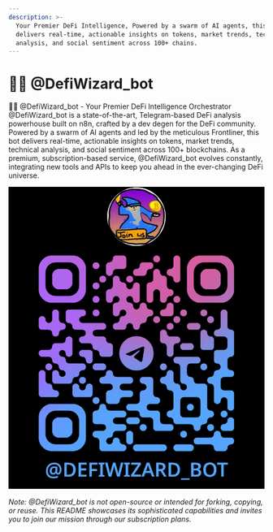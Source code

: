 ```yaml
---
description: >-
  Your Premier DeFi Intelligence, Powered by a swarm of AI agents, this bot
  delivers real-time, actionable insights on tokens, market trends, technical
  analysis, and social sentiment across 100+ chains.
---
```


# 🧙‍♂️ @DefiWizard\_bot

🧙‍♂️ @DefiWizard\_bot - Your Premier DeFi Intelligence Orchestrator @DefiWizard\_bot is a state-of-the-art, Telegram-based DeFi analysis powerhouse built on n8n, crafted by a dev degen for the DeFi community. Powered by a swarm of AI agents and led by the meticulous Frontliner, this bot delivers real-time, actionable insights on tokens, market trends, technical analysis, and social sentiment across 100+ blockchains. As a premium, subscription-based service, @DefiWizard\_bot evolves constantly, integrating new tools and APIs to keep you ahead in the ever-changing DeFi universe.

![](<.gitbook/assets/image (1).png>)

_Note: @DefiWizard\_bot is not open-source or intended for forking, copying, or reuse. This README showcases its sophisticated capabilities and invites you to join our mission through our subscription plans._
